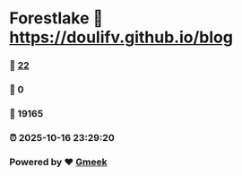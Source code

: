 # Forestlake :link: https://doulifv.github.io/blog 
### :page_facing_up: [22](https://doulifv.github.io/blog/tag.html) 
### :speech_balloon: 0 
### :hibiscus: 19165 
### :alarm_clock: 2025-10-16 23:29:20 
### Powered by :heart: [Gmeek](https://github.com/Meekdai/Gmeek)
